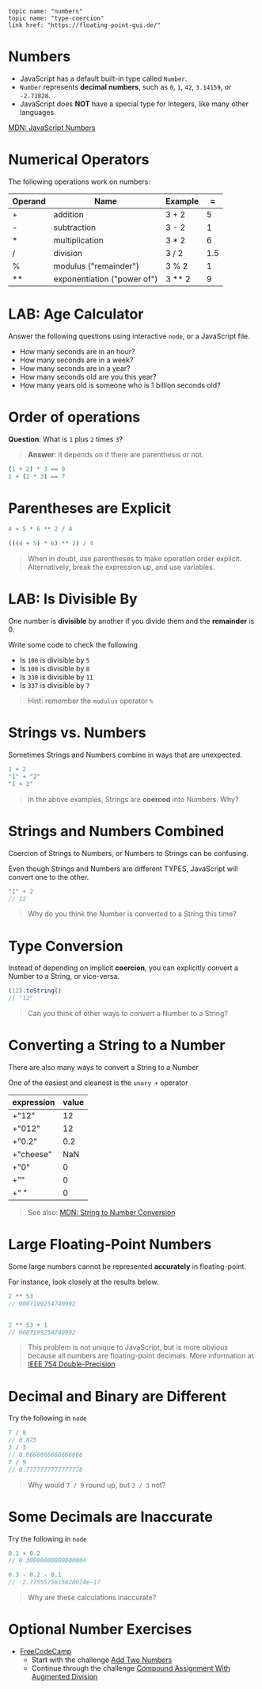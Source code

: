     topic name: "numbers"
    topic name: "type-coercion"
    link href: "https://floating-point-gui.de/"

# Numbers

- JavaScript has a default built-in type called `Number`.
- `Number` represents **decimal numbers**, such as `0`, `1`, `42`, `3.14159`, or `-2.71828`.
- JavaScript does **NOT** have a special type for Integers, like many other languages.

[MDN: JavaScript Numbers](https://developer.mozilla.org/en-US/docs/Web/JavaScript/Reference/Global_Objects/Number)

# Numerical Operators

The following operations work on numbers:

|Operand| Name                        |Example |=    |
|-------|-----------------------------|--------|-----|
| +     | addition                    | 3 + 2  | 5   |
| -     | subtraction                 | 3 - 2  | 1   |
| *     | multiplication              | 3 * 2  | 6   |
| /     | division                    | 3 / 2  | 1.5 |
| %     | modulus ("remainder")       | 3 % 2  | 1   |
| **    | exponentiation ("power of") | 3 ** 2 | 9   |

# LAB: Age Calculator

Answer the following questions using interactive `node`, or a JavaScript file.

- How many seconds are in an hour?
- How many seconds are in a week?
- How many seconds are in a year?
- How many seconds old are you this year?
- How many years old is someone who is 1 billion seconds old?

# Order of operations

**Question**: What is `1` plus `2` times `3`?

>**Answer**: It depends on if there are parenthesis or not.

```js
(1 + 2) * 3 == 9
1 + (2 * 3) == 7
```

# Parentheses are Explicit

```js
4 + 5 * 6 ** 2 / 4
```

```js
(((4 + 5) * 6) ** 2) / 4
```

> When in doubt, use parentheses to make operation order explicit.
> Alternatively, break the expression up, and use variables.

# LAB: Is Divisible By

One number is **divisible** by another if you divide them and the **remainder** is 0.

Write some code to check the following

- Is `100` is divisible by `5`
- Is `100` is divisible by `8`
- Is `330` is divisible by `11`
- Is `337` is divisible by `7`

> Hint: remember the `modulus` operator `%`
  
# Strings vs. Numbers

Sometimes Strings and Numbers combine in ways that are unexpected.

```js
1 + 2
"1" + "2"
"1 + 2"
```

> In the above examples, Strings are **coerced** into Numbers. Why?

# Strings and Numbers Combined

Coercion of Strings to Numbers, or Numbers to Strings can be confusing.

Even though Strings and Numbers are different TYPES, JavaScript will convert one to the other.

```js
"1" + 2
// 12
```

> Why do you think the Number is converted to a String this time?

# Type Conversion

Instead of depending on implicit **coercion**, you can explicitly convert a Number to a String, or vice-versa.

```js
(12).toString()
// "12"
```

> Can you think of other ways to convert a Number to a String?

# Converting a String to a Number

There are also many ways to convert a String to a Number

One of the easiest and cleanest is the `unary +` operator

|expression |value|
|-----------|-----|
| +"12"     |  12 |
| +"012"    |  12 |
| +"0.2"    | 0.2 |
| +"cheese" | NaN |
| +"0"      |  0  |
| +""       |  0  |
| +" "      |  0  |

> See also: [MDN: String  to Number Conversion](https://developer.mozilla.org/en-US/docs/Web/JavaScript/Reference/Global_Objects/Number#convert_numeric_strings_and_null_to_numbers)

# Large Floating-Point Numbers

Some large numbers cannot be represented **accurately** in floating-point.

For instance, look closely at the results below.

```js
2 ** 53
// 9007199254740992


2 ** 53 + 1
// 9007199254740992
```

> This problem is not unique to JavaScript, but is more obvious because all numbers are floating-point decimals. More information at [IEEE 754 Double-Precision](https://en.wikipedia.org/wiki/Double-precision_floating-point_format)

# Decimal and Binary are Different

Try the following in `node`

```js
7 / 8
// 0.875
2 / 3
// 0.6666666666666666
7 / 9
// 0.7777777777777778
```

> Why would `7 / 9` round up, but `2 / 3` not?

# Some Decimals are Inaccurate

Try the following in `node`

```js
0.1 + 0.2
// 0.30000000000000004

0.3 - 0.2 - 0.1
// -2.7755575615628914e-17
```

> Why are these calculations inaccurate?

# Optional Number Exercises

- [FreeCodeCamp](https://learn.freecodecamp.org/javascript-algorithms-and-data-structures)
  - Start with the challenge [Add Two Numbers](https://learn.freecodecamp.org/javascript-algorithms-and-data-structures/basic-javascript/add-two-numbers-with-javascript)
  - Continue through the challenge [Compound Assignment With Augmented Division](https://learn.freecodecamp.org/javascript-algorithms-and-data-structures/basic-javascript/compound-assignment-with-augmented-division)
